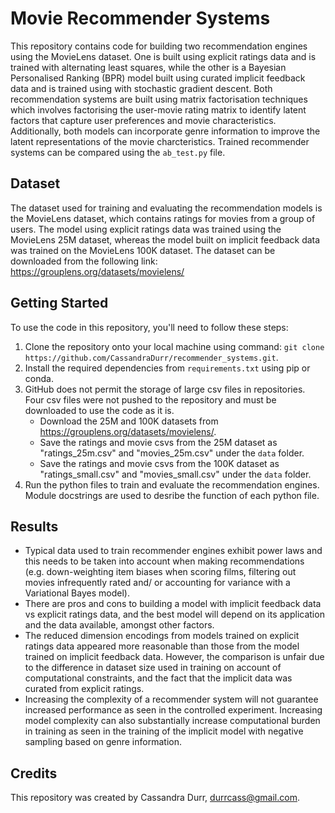 # Movie Recommender Systems

This repository contains code for building two recommendation engines using the MovieLens dataset. One is built using explicit ratings data and is trained with alternating least squares, while the other is a Bayesian Personalised Ranking (BPR) model built using curated implicit feedback data and is trained using with stochastic gradient descent. Both recommendation systems are built using matrix factorisation techniques which involves factorising the user-movie rating matrix to identify latent factors that capture user preferences and movie characteristics. Additionally, both models can incorporate genre information to improve the latent representations of the movie charcteristics. Trained recommender systems can be compared using the ``ab_test.py`` file. 

## Dataset
The dataset used for training and evaluating the recommendation models is the MovieLens dataset, which contains ratings for movies from a group of users. The model using explicit ratings data was trained using the MovieLens 25M dataset, whereas the model built on implicit feedback data was trained on the MovieLens 100K dataset. 
The dataset can be downloaded from the following link: https://grouplens.org/datasets/movielens/

## Getting Started
To use the code in this repository, you'll need to follow these steps:

1. Clone the repository onto your local machine using command: ``git clone https://github.com/CassandraDurr/recommender_systems.git``.
2. Install the required dependencies from ``requirements.txt`` using pip or conda.
3. GitHub does not permit the storage of large csv files in repositories. Four csv files were not pushed to the repository and must be downloaded to use the code as it is.
    - Download the 25M and 100K datasets from https://grouplens.org/datasets/movielens/.
    - Save the ratings and movie csvs from the 25M dataset as "ratings_25m.csv" and "movies_25m.csv" under the ``data`` folder.
    - Save the ratings and movie csvs from the 100K dataset as "ratings_small.csv" and "movies_small.csv" under the ``data`` folder.
3. Run the python files to train and evaluate the recommendation engines. Module docstrings are used to desribe the function of each python file. 

## Results
- Typical data used to train recommender engines exhibit power laws and this needs to be taken into account when making recommendations (e.g. down-weighting item biases when scoring films, filtering out movies infrequently rated and/ or accounting for variance with a Variational Bayes model).
- There are pros and cons to building a model with implicit feedback data vs explicit ratings data, and the best model will depend on its application and the data available, amongst other factors.
- The reduced dimension encodings from models trained on explicit ratings data appeared more reasonable than those from the model trained on implicit feedback data. However, the comparison is unfair due to the difference in dataset size used in training on account of computational constraints, and the fact that the implicit data was curated from explicit ratings.
- Increasing the complexity of a recommender system will not guarantee increased performance as seen in the controlled experiment. Increasing model complexity can also substantially increase computational burden in training as seen in the training of the implicit model with negative sampling based on genre information.

## Credits
This repository was created by Cassandra Durr, durrcass@gmail.com.



